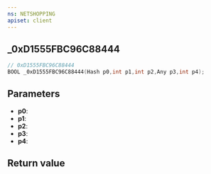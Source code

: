 ```yaml
---
ns: NETSHOPPING
apiset: client
---
```

## _0xD1555FBC96C88444

```c
// 0xD1555FBC96C88444
BOOL _0xD1555FBC96C88444(Hash p0,int p1,int p2,Any p3,int p4);
```


## Parameters
* **p0**:
* **p1**:
* **p2**:
* **p3**:
* **p4**:

## Return value